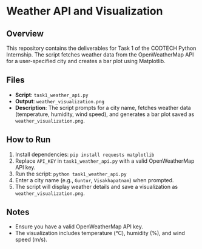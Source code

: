 # Weather API and Visualization

## Overview
This repository contains the deliverables for Task 1 of the CODTECH Python Internship. The script fetches weather data from the OpenWeatherMap API for a user-specified city and creates a bar plot using Matplotlib.

## Files
- **Script**: `task1_weather_api.py`
- **Output**: `weather_visualization.png`
- **Description**: The script prompts for a city name, fetches weather data (temperature, humidity, wind speed), and generates a bar plot saved as `weather_visualization.png`.

## How to Run
1. Install dependencies: `pip install requests matplotlib`
2. Replace `API_KEY` in `task1_weather_api.py` with a valid OpenWeatherMap API key.
3. Run the script: `python task1_weather_api.py`
4. Enter a city name (e.g., `Guntur`, `Visakhapatnam`) when prompted.
5. The script will display weather details and save a visualization as `weather_visualization.png`.

## Notes
- Ensure you have a valid OpenWeatherMap API key.
- The visualization includes temperature (°C), humidity (%), and wind speed (m/s).
